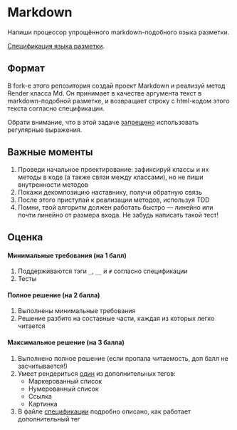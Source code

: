 # Markdown

Напиши процессор упрощённого markdown-подобного языка разметки.

[Спецификация языка разметки](MarkdownSpec.md).

## Формат

В fork-е этого репозитория создай проект Markdown и реализуй метод Render класса Md. Он принимает в качестве аргумента текст в markdown-подобной разметке, и возвращает строку с html-кодом этого текста согласно спецификации.

Обрати внимание, что в этой задаче <ins>запрещено</ins> использовать регулярные выражения.

## Важные моменты
1. Проведи начальное проектирование: зафиксируй классы и их методы в коде (а также связи между классами), но не пиши внутренности методов
2. Покажи декомпозицию наставнику, получи обратную связь
3. После этого приступай к реализации методов, используя TDD
4. Помни, твой алгоритм должен работать быстро — линейно или почти линейно от размера входа. Не забудь написать такой тест!

## Оценка

#### Минимальные требования (на 1 балл)
1. Поддерживаются тэги `_`, `__` и `#` согласно спецификации
2. Тесты

#### Полное решение (на 2 балла)
1. Выполнены минимальные требования
2. Решение разбито на составные части, каждая из которых легко читается 

#### Максимальное решение (на 3 балла)
1. Выполнено полное решение (если пропала читаемость, доп балл не засчитывается!)
2. Умеет рендериться <ins>один</ins> из дополнительных тегов:
	- Маркерованный список
	- Нумерованный список
	- Ссылка
	- Картинка
3. В файле [спецификации](MarkdownSpec.md) подробно описано, как работает дополнительный тег